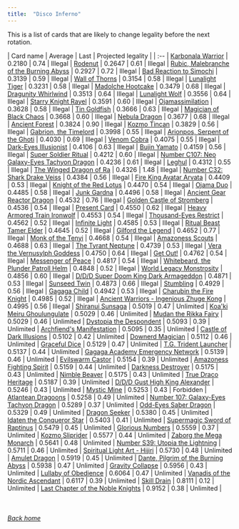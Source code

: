 ```yaml
---
title:  "Disco Inferno"
---
```


This is a list of cards that are likely to change legality before the next rotation.

| Card name | Average | Last | Projected legality |
| :-- |
[Karbonala Warrior](https://db.ygoprodeck.com/card/?search=Karbonala%20Warrior) | 0.2180 | 0.74 | Illegal |
[Rodenut](https://db.ygoprodeck.com/card/?search=Rodenut) | 0.2647 | 0.61 | Illegal |
[Rubic, Malebranche of the Burning Abyss](https://db.ygoprodeck.com/card/?search=Rubic,%20Malebranche%20of%20the%20Burning%20Abyss) | 0.2927 | 0.72 | Illegal |
[Bad Reaction to Simochi](https://db.ygoprodeck.com/card/?search=Bad%20Reaction%20to%20Simochi) | 0.3139 | 0.59 | Illegal |
[Wall of Thorns](https://db.ygoprodeck.com/card/?search=Wall%20of%20Thorns) | 0.3154 | 0.58 | Illegal |
[Lunalight Tiger](https://db.ygoprodeck.com/card/?search=Lunalight%20Tiger) | 0.3231 | 0.58 | Illegal |
[Madolche Hootcake](https://db.ygoprodeck.com/card/?search=Madolche%20Hootcake) | 0.3479 | 0.68 | Illegal |
[Dragunity Whirlwind](https://db.ygoprodeck.com/card/?search=Dragunity%20Whirlwind) | 0.3513 | 0.64 | Illegal |
[Lunalight Wolf](https://db.ygoprodeck.com/card/?search=Lunalight%20Wolf) | 0.3556 | 0.64 | Illegal |
[Starry Knight Rayel](https://db.ygoprodeck.com/card/?search=Starry%20Knight%20Rayel) | 0.3591 | 0.60 | Illegal |
[Ojamassimilation](https://db.ygoprodeck.com/card/?search=Ojamassimilation) | 0.3628 | 0.58 | Illegal |
[Tin Goldfish](https://db.ygoprodeck.com/card/?search=Tin%20Goldfish) | 0.3666 | 0.63 | Illegal |
[Magician of Black Chaos](https://db.ygoprodeck.com/card/?search=Magician%20of%20Black%20Chaos) | 0.3668 | 0.60 | Illegal |
[Nebula Dragon](https://db.ygoprodeck.com/card/?search=Nebula%20Dragon) | 0.3677 | 0.68 | Illegal |
[Ancient Forest](https://db.ygoprodeck.com/card/?search=Ancient%20Forest) | 0.3824 | 0.90 | Illegal |
[Kozmo Tincan](https://db.ygoprodeck.com/card/?search=Kozmo%20Tincan) | 0.3829 | 0.56 | Illegal |
[Gabrion, the Timelord](https://db.ygoprodeck.com/card/?search=Gabrion,%20the%20Timelord) | 0.3998 | 0.55 | Illegal |
[Arionpos, Serpent of the Ghoti](https://db.ygoprodeck.com/card/?search=Arionpos,%20Serpent%20of%20the%20Ghoti) | 0.4030 | 0.69 | Illegal |
[Venom Cobra](https://db.ygoprodeck.com/card/?search=Venom%20Cobra) | 0.4075 | 0.55 | Illegal |
[Dark-Eyes Illusionist](https://db.ygoprodeck.com/card/?search=Dark-Eyes%20Illusionist) | 0.4106 | 0.63 | Illegal |
[Bujin Yamato](https://db.ygoprodeck.com/card/?search=Bujin%20Yamato) | 0.4159 | 0.56 | Illegal |
[Super Soldier Ritual](https://db.ygoprodeck.com/card/?search=Super%20Soldier%20Ritual) | 0.4212 | 0.60 | Illegal |
[Number C107: Neo Galaxy-Eyes Tachyon Dragon](https://db.ygoprodeck.com/card/?search=Number%20C107:%20Neo%20Galaxy-Eyes%20Tachyon%20Dragon) | 0.4236 | 0.61 | Illegal |
[Leghul](https://db.ygoprodeck.com/card/?search=Leghul) | 0.4312 | 0.55 | Illegal |
[The Winged Dragon of Ra](https://db.ygoprodeck.com/card/?search=The%20Winged%20Dragon%20of%20Ra) | 0.4326 | 1.48 | Illegal |
[Number C32: Shark Drake Veiss](https://db.ygoprodeck.com/card/?search=Number%20C32:%20Shark%20Drake%20Veiss) | 0.4384 | 0.56 | Illegal |
[Fire King Avatar Arvata](https://db.ygoprodeck.com/card/?search=Fire%20King%20Avatar%20Arvata) | 0.4409 | 0.53 | Illegal |
[Knight of the Red Lotus](https://db.ygoprodeck.com/card/?search=Knight%20of%20the%20Red%20Lotus) | 0.4470 | 0.54 | Illegal |
[Ojama Duo](https://db.ygoprodeck.com/card/?search=Ojama%20Duo) | 0.4485 | 0.58 | Illegal |
[Junk Gardna](https://db.ygoprodeck.com/card/?search=Junk%20Gardna) | 0.4496 | 0.58 | Illegal |
[Ancient Gear Reactor Dragon](https://db.ygoprodeck.com/card/?search=Ancient%20Gear%20Reactor%20Dragon) | 0.4532 | 0.76 | Illegal |
[Golden Castle of Stromberg](https://db.ygoprodeck.com/card/?search=Golden%20Castle%20of%20Stromberg) | 0.4536 | 0.54 | Illegal |
[Present Card](https://db.ygoprodeck.com/card/?search=Present%20Card) | 0.4550 | 0.62 | Illegal |
[Heavy Armored Train Ironwolf](https://db.ygoprodeck.com/card/?search=Heavy%20Armored%20Train%20Ironwolf) | 0.4553 | 0.54 | Illegal |
[Thousand-Eyes Restrict](https://db.ygoprodeck.com/card/?search=Thousand-Eyes%20Restrict) | 0.4562 | 0.52 | Illegal |
[Infinite Light](https://db.ygoprodeck.com/card/?search=Infinite%20Light) | 0.4585 | 0.53 | Illegal |
[Ritual Beast Tamer Elder](https://db.ygoprodeck.com/card/?search=Ritual%20Beast%20Tamer%20Elder) | 0.4645 | 0.52 | Illegal |
[Gilford the Legend](https://db.ygoprodeck.com/card/?search=Gilford%20the%20Legend) | 0.4652 | 0.77 | Illegal |
[Monk of the Tenyi](https://db.ygoprodeck.com/card/?search=Monk%20of%20the%20Tenyi) | 0.4668 | 0.54 | Illegal |
[Amazoness Scouts](https://db.ygoprodeck.com/card/?search=Amazoness%20Scouts) | 0.4688 | 0.63 | Illegal |
[The Tyrant Neptune](https://db.ygoprodeck.com/card/?search=The%20Tyrant%20Neptune) | 0.4739 | 0.53 | Illegal |
[Vera the Vernusylph Goddess](https://db.ygoprodeck.com/card/?search=Vera%20the%20Vernusylph%20Goddess) | 0.4750 | 0.64 | Illegal |
[Get Out!](https://db.ygoprodeck.com/card/?search=Get%20Out!) | 0.4762 | 0.54 | Illegal |
[Messenger of Peace](https://db.ygoprodeck.com/card/?search=Messenger%20of%20Peace) | 0.4817 | 0.54 | Illegal |
[Whitebeard, the Plunder Patroll Helm](https://db.ygoprodeck.com/card/?search=Whitebeard,%20the%20Plunder%20Patroll%20Helm) | 0.4848 | 0.52 | Illegal |
[World Legacy Monstrosity](https://db.ygoprodeck.com/card/?search=World%20Legacy%20Monstrosity) | 0.4856 | 0.60 | Illegal |
[D/D/D Super Doom King Dark Armageddon](https://db.ygoprodeck.com/card/?search=D/D/D%20Super%20Doom%20King%20Dark%20Armageddon) | 0.4871 | 0.53 | Illegal |
[Sunseed Twin](https://db.ygoprodeck.com/card/?search=Sunseed%20Twin) | 0.4873 | 0.66 | Illegal |
[Stumbling](https://db.ygoprodeck.com/card/?search=Stumbling) | 0.4929 | 0.56 | Illegal |
[Gagaga Child](https://db.ygoprodeck.com/card/?search=Gagaga%20Child) | 0.4942 | 0.53 | Illegal |
[Charubin the Fire Knight](https://db.ygoprodeck.com/card/?search=Charubin%20the%20Fire%20Knight) | 0.4985 | 0.52 | Illegal |
[Ancient Warriors - Ingenious Zhuge Kong](https://db.ygoprodeck.com/card/?search=Ancient%20Warriors%20-%20Ingenious%20Zhuge%20Kong) | 0.4995 | 0.56 | Illegal |
[Shiranui Sunsaga](https://db.ygoprodeck.com/card/?search=Shiranui%20Sunsaga) | 0.5019 | 0.47 | Unlimited |
[Koa'ki Meiru Ghoulungulate](https://db.ygoprodeck.com/card/?search=Koa'ki%20Meiru%20Ghoulungulate) | 0.5029 | 0.46 | Unlimited |
[Mudan the Rikka Fairy](https://db.ygoprodeck.com/card/?search=Mudan%20the%20Rikka%20Fairy) | 0.5029 | 0.46 | Unlimited |
[Dystopia the Despondent](https://db.ygoprodeck.com/card/?search=Dystopia%20the%20Despondent) | 0.5093 | 0.39 | Unlimited |
[Archfiend's Manifestation](https://db.ygoprodeck.com/card/?search=Archfiend's%20Manifestation) | 0.5095 | 0.35 | Unlimited |
[Castle of Dark Illusions](https://db.ygoprodeck.com/card/?search=Castle%20of%20Dark%20Illusions) | 0.5102 | 0.42 | Unlimited |
[Downerd Magician](https://db.ygoprodeck.com/card/?search=Downerd%20Magician) | 0.5112 | 0.46 | Unlimited |
[Graceful Dice](https://db.ygoprodeck.com/card/?search=Graceful%20Dice) | 0.5129 | 0.47 | Unlimited |
[T.G. Trident Launcher](https://db.ygoprodeck.com/card/?search=T.G.%20Trident%20Launcher) | 0.5137 | 0.44 | Unlimited |
[Gagaga Academy Emergency Network](https://db.ygoprodeck.com/card/?search=Gagaga%20Academy%20Emergency%20Network) | 0.5139 | 0.46 | Unlimited |
[Evilswarm Castor](https://db.ygoprodeck.com/card/?search=Evilswarm%20Castor) | 0.5154 | 0.39 | Unlimited |
[Amazoness Fighting Spirit](https://db.ygoprodeck.com/card/?search=Amazoness%20Fighting%20Spirit) | 0.5159 | 0.44 | Unlimited |
[Darkness Destroyer](https://db.ygoprodeck.com/card/?search=Darkness%20Destroyer) | 0.5175 | 0.43 | Unlimited |
[Nimble Beaver](https://db.ygoprodeck.com/card/?search=Nimble%20Beaver) | 0.5175 | 0.43 | Unlimited |
[True Draco Heritage](https://db.ygoprodeck.com/card/?search=True%20Draco%20Heritage) | 0.5187 | 0.39 | Unlimited |
[D/D/D Gust High King Alexander](https://db.ygoprodeck.com/card/?search=D/D/D%20Gust%20High%20King%20Alexander) | 0.5246 | 0.43 | Unlimited |
[Mystic Mine](https://db.ygoprodeck.com/card/?search=Mystic%20Mine) | 0.5253 | 0.43 | Forbidden |
[Atlantean Dragoons](https://db.ygoprodeck.com/card/?search=Atlantean%20Dragoons) | 0.5258 | 0.49 | Unlimited |
[Number 107: Galaxy-Eyes Tachyon Dragon](https://db.ygoprodeck.com/card/?search=Number%20107:%20Galaxy-Eyes%20Tachyon%20Dragon) | 0.5289 | 0.37 | Unlimited |
[Odd-Eyes Saber Dragon](https://db.ygoprodeck.com/card/?search=Odd-Eyes%20Saber%20Dragon) | 0.5329 | 0.49 | Unlimited |
[Dragon Seeker](https://db.ygoprodeck.com/card/?search=Dragon%20Seeker) | 0.5380 | 0.45 | Unlimited |
[Idaten the Conqueror Star](https://db.ygoprodeck.com/card/?search=Idaten%20the%20Conqueror%20Star) | 0.5403 | 0.41 | Unlimited |
[Supermagic Sword of Raptinus](https://db.ygoprodeck.com/card/?search=Supermagic%20Sword%20of%20Raptinus) | 0.5479 | 0.45 | Unlimited |
[Glorious Numbers](https://db.ygoprodeck.com/card/?search=Glorious%20Numbers) | 0.5559 | 0.37 | Unlimited |
[Kozmo Sliprider](https://db.ygoprodeck.com/card/?search=Kozmo%20Sliprider) | 0.5577 | 0.44 | Unlimited |
[Zaborg the Mega Monarch](https://db.ygoprodeck.com/card/?search=Zaborg%20the%20Mega%20Monarch) | 0.5641 | 0.48 | Unlimited |
[Number S39: Utopia the Lightning](https://db.ygoprodeck.com/card/?search=Number%20S39:%20Utopia%20the%20Lightning) | 0.5711 | 0.46 | Unlimited |
[Spiritual Light Art - Hijiri](https://db.ygoprodeck.com/card/?search=Spiritual%20Light%20Art%20-%20Hijiri) | 0.5730 | 0.48 | Unlimited |
[Amulet Dragon](https://db.ygoprodeck.com/card/?search=Amulet%20Dragon) | 0.5919 | 0.45 | Unlimited |
[Dante, Pilgrim of the Burning Abyss](https://db.ygoprodeck.com/card/?search=Dante,%20Pilgrim%20of%20the%20Burning%20Abyss) | 0.5938 | 0.47 | Unlimited |
[Gravity Collapse](https://db.ygoprodeck.com/card/?search=Gravity%20Collapse) | 0.5956 | 0.43 | Unlimited |
[Lullaby of Obedience](https://db.ygoprodeck.com/card/?search=Lullaby%20of%20Obedience) | 0.6064 | 0.47 | Unlimited |
[Vanadis of the Nordic Ascendant](https://db.ygoprodeck.com/card/?search=Vanadis%20of%20the%20Nordic%20Ascendant) | 0.6117 | 0.39 | Unlimited |
[Skill Drain](https://db.ygoprodeck.com/card/?search=Skill%20Drain) | 0.8111 | 0.12 | Unlimited |
[Last Chapter of the Noble Knights](https://db.ygoprodeck.com/card/?search=Last%20Chapter%20of%20the%20Noble%20Knights) | 0.9152 | 0.38 | Unlimited |

<br>

###### [Back home](index)